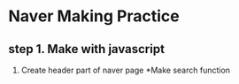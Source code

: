 # Naver Making Practice
## step 1. Make with javascript
1. Create header part of naver page
    *Make search function


